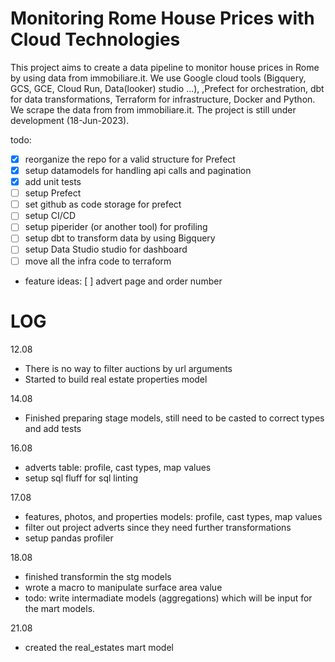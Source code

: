 # Monitoring Rome House Prices with Cloud Technologies
This project aims to create a data pipeline to monitor house prices in Rome by using data from immobiliare.it. 
We use Google cloud tools (Bigquery, GCS, GCE, Cloud Run, Data(looker) studio ...), ,Prefect for orchestration, dbt for data transformations, Terraform for infrastructure, Docker and Python. 
We scrape the data from from immobiliare.it.
The project is still under development (18-Jun-2023).

todo:
- [x] reorganize the repo for a valid structure for Prefect
- [x] setup datamodels for handling api calls and pagination
- [x] add unit tests 
- [ ] setup Prefect 
- [ ] set github as code storage for prefect
- [ ] setup CI/CD
- [ ] setup piperider (or another tool) for profiling
- [ ] setup dbt to transform data by using Bigquery
- [ ] setup Data Studio studio for dashboard
- [ ] move all the infra code to terraform
- feature ideas:
    [ ] advert page and order number 

# LOG
12.08
- There is no way to filter auctions by url arguments
- Started to build real estate properties model

14.08
- Finished preparing stage models, still need to be casted to correct types and add tests

16.08
- adverts table: profile, cast types, map values
- setup sql fluff for sql linting

17.08
- features, photos, and properties models: profile, cast types, map values
- filter out project adverts since they need further transformations
- setup pandas profiler

18.08
- finished transformin the stg models
- wrote a macro to manipulate surface area value
- todo: write intermadiate models (aggregations) which will be input for the mart models.

21.08
- created the real_estates mart model
